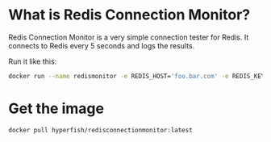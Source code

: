 
# What is Redis Connection Monitor?

Redis Connection Monitor is a very simple connection tester for Redis. It connects to Redis every 5 seconds and logs the results. 

Run it like this:

```bash
docker run --name redismonitor -e REDIS_HOST='foo.bar.com' -e REDIS_KEY='1234' hyperfish/redisconnectionmonitor:latest
```

# Get the image

```bash
docker pull hyperfish/redisconnectionmonitor:latest
```

